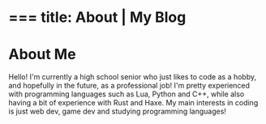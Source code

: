 ===
title: About | My Blog
===
# About Me
Hello! I'm currently a high school senior who just likes to code as a hobby, and hopefully in the future, as a professional job! I'm pretty experienced with programming languages such as Lua, Python and C++, while also having a bit of experience with Rust and Haxe. My main interests in coding is just web dev, game dev and studying programming languages!